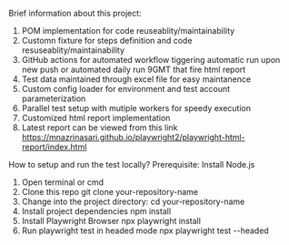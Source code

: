 Brief information about this project:
1. POM implementation for code reuseablity/maintainability
2. Customn fixture for steps definition and code resuseablity/maintainability
3. GitHub actions for automated workflow tiggering automatic run upon new push or automated daily run 9GMT that fire html report
4. Test data maintained through excel file for easy maintanence 
5. Custom config loader for environment and test account parameterization
6. Parallel test setup with mutiple workers for speedy execution
7. Customized html report implementation
8. Latest report can be viewed from this link https://mnazrinasari.github.io/playwright2/playwright-html-report/index.html

How to setup and run the test locally?
Prerequisite: Install Node.js

1. Open terminal or cmd
2. Clone this repo
   git clone your-repository-name
3. Change into the project directory:
   cd your-repository-name
4. Install project dependencies
   npm install
5. Install Playwright Browser
   npx playwright install
6. Run playwright test in headed mode
   npx playwright test --headed